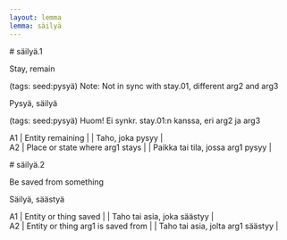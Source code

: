 ```yaml
---
layout: lemma
lemma: säilyä
---
```


<div class="sense">
# <span class="sensename">säilyä.1</span>

<span class="description">Stay, remain</span>

(tags: seed:pysyä) Note: Not in sync with stay.01, different arg2 and arg3

<span class="description">Pysyä, säilyä</span>

(tags: seed:pysyä) Huom! Ei synkr. stay.01:n kanssa, eri arg2 ja arg3

A1 | Entity remaining |   | Taho, joka pysyy |  
A2 | Place or state where arg1 stays |   | Paikka tai tila, jossa arg1 pysyy |  

</div>

<div class="sense">
# <span class="sensename">säilyä.2</span>

<span class="description">Be saved from something</span>

<span class="description">Säilyä, säästyä</span>

A1 | Entity or thing saved |   | Taho tai asia, joka säästyy |  
A2 | Entity or thing arg1 is saved from |   | Taho tai asia, jolta arg1 säästyy |  

</div>

